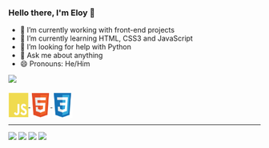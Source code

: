 ### Hello there, I'm Eloy 👋

- 🔭 I’m currently working with front-end projects
- 🌱 I’m currently learning HTML, CSS3 and JavaScript
- 🤔 I’m looking for help with Python
- 💬 Ask me about anything
- 😄 Pronouns: He/Him

<div align="left">
  <a href="https://github.com/eloymlo">
  <img height="180em" src="https://github-readme-stats.vercel.app/api?username=eloymlo&show_icons=true&theme=github_dark&include_all_commits=true&count_private=true"/>
</div>
  
<div style="display: inline_block"><br>
  <img align="center" alt="Eloy-Js" height="50" width="40" src="https://raw.githubusercontent.com/devicons/devicon/master/icons/javascript/javascript-plain.svg">
  <img align="center" alt="Eloy-HTML" height="50" width="40" src="https://raw.githubusercontent.com/devicons/devicon/master/icons/html5/html5-original.svg">
  <img align="center" alt="Eloy-CSS" height="50" width="40" src="https://raw.githubusercontent.com/devicons/devicon/master/icons/css3/css3-original.svg">
</div>
  
  <hr>
  
 <div> 
  <a href="https://www.youtube.com/channel/UCsWwv02yyJmw-8z-M6l-L6Q" target="_blank"><img src="https://img.shields.io/badge/YouTube-FF0000?style=for-the-badge&logo=youtube&logoColor=white" target="_blank"></a>
  <a href="https://instagram.com/eloymlo" target="_blank"><img src="https://img.shields.io/badge/-Instagram-%23E4405F?style=for-the-badge&logo=instagram&logoColor=white" target="_blank"></a> 
  <a href = "mailto:eloyrmelo7@gmail.com"><img src="https://img.shields.io/badge/-Gmail-%23333?style=for-the-badge&logo=gmail&logoColor=white" target="_blank"></a>
  <a href="https://www.linkedin.com/in/eloymelo/" target="_blank"><img src="https://img.shields.io/badge/-LinkedIn-%230077B5?style=for-the-badge&logo=linkedin&logoColor=white" target="_blank"></a>
 </div>
